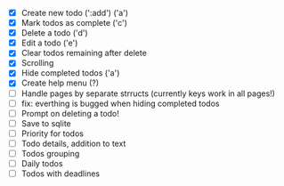 - [x] Create new todo (':add') ('a')
- [x] Mark todos as complete ('c')
- [x] Delete a todo ('d')
- [x] Edit a todo ('e')
- [x] Clear todos remaining after delete
- [x] Scrolling
- [x] Hide completed todos ('a')
- [x] Create help menu (?)
- [ ] Handle pages by separate strructs (currently keys work in all pages!)
- [ ] fix: everthing is bugged when hiding completed todos
- [ ] Prompt on deleting a todo!
- [ ] Save to sqlite
- [ ] Priority for todos
- [ ] Todo details, addition to text
- [ ] Todos grouping
- [ ] Daily todos
- [ ] Todos with deadlines
